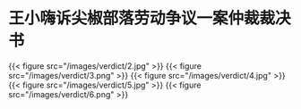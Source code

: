 # 王小嗨诉尖椒部落劳动争议一案仲裁裁决书


{{< figure src="/images/verdict/2.jpg" >}}
{{< figure src="/images/verdict/3.png" >}}
{{< figure src="/images/verdict/4.jpg" >}}
{{< figure src="/images/verdict/5.jpg" >}}
{{< figure src="/images/verdict/6.png" >}}
